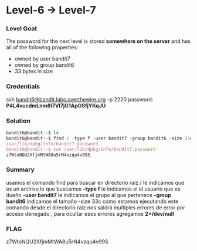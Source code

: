 # Level-6 -> Level-7

### Level Goat
The password for the next level is stored **somewhere on the server** and has all of the following properties:

- owned by user bandit7
- owned by group bandit6
- 33 bytes in size
### Credentials
ssh bandit6@bandit.labs.overthewire.org -p 2220
password: **P4L4vucdmLnm8I7Vl7jG1ApGSfjYKqJU**
### Solution
```js
bandit6@bandit:~$ ls
bandit6@bandit:~$ find / -type f -user bandit7 -group bandit6 -size 33c 2>/dev/null
/var/lib/dpkg/info/bandit7.password
bandit6@bandit:~$ cat /var/lib/dpkg/info/bandit7.password
z7WtoNQU2XfjmMtWA8u5rN4vzqu4v99S
```
### Summary
usamos el comando find para buscar en directorio raíz /
le indicamos que es un archivo lo que buscamos  **-type f**
le indicamos el el usuario que es dueño  **-user bandit7**
le indicamos el grupo al que pertenece **-group bandit6**
indicamos el tamaño -size 33c
como estamos ejecutando este comando desde el directorio raíz nos saldrá multiples errores de error por acceso denegado , para ocultar esos errores  agregamos **2>/dev/null**
### FLAG
z7WtoNQU2XfjmMtWA8u5rN4vzqu4v99S 